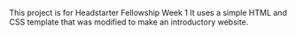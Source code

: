 This project is for Headstarter Fellowship Week 1
It uses a simple HTML and CSS template that was modified to make an introductory website.
